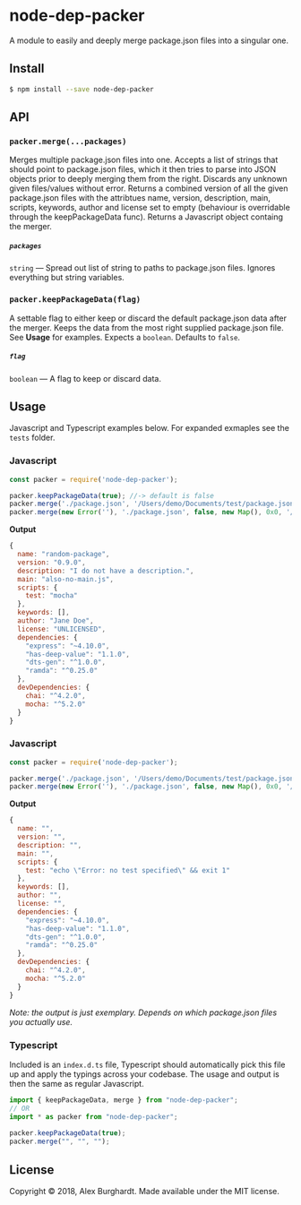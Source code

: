 # node-dep-packer

A module to easily and deeply merge package.json files into a singular one.

## Install

```sh
$ npm install --save node-dep-packer
```

## API

### `packer.merge(...packages)`

Merges multiple package.json files into one. Accepts a list of strings that should point to package.json files,
which it then tries to parse into JSON objects prior to deeply merging them from the right. Discards any unknown
given files/values without error. Returns a combined version of all the given package.json files with the attribtues
name, version, description, main, scripts, keywords, author and license set to empty (behaviour is overridable through
the keepPackageData func). Returns a Javascript object containg the merger.

##### `packages`

`string` — Spread out list of string to paths to package.json files. Ignores everything but string variables.

### `packer.keepPackageData(flag)`

A settable flag to either keep or discard the default package.json data after the merger. Keeps the data from the most
right supplied package.json file. See **Usage** for examples. Expects a `boolean`. Defaults to `false`.

##### `flag`

`boolean` — A flag to keep or discard data.

## Usage

Javascript and Typescript examples below. For expanded exmaples see the `tests` folder.

### Javascript

```javascript
const packer = require('node-dep-packer');

packer.keepPackageData(true); //-> default is false
packer.merge('./package.json', '/Users/demo/Documents/test/package.json'); //-> resolves and gives output
packer.merge(new Error(''), './package.json', false, new Map(), 0x0, '/Users/demo/Documents/test/package.json', undefined); //-> resolves and gives output (ignores non strings)
```

**Output**

```javascript
{
  name: "random-package",
  version: "0.9.0",
  description: "I do not have a description.",
  main: "also-no-main.js",
  scripts: {
    test: "mocha"
  },
  keywords: [],
  author: "Jane Doe",
  license: "UNLICENSED",
  dependencies: {
    "express": "~4.10.0",
    "has-deep-value": "1.1.0",
    "dts-gen": "^1.0.0",
    "ramda": "^0.25.0"
  },
  devDependencies: {
    chai: "^4.2.0",
    mocha: "^5.2.0"
  }
}
```

### Javascript

```javascript
const packer = require('node-dep-packer');

packer.merge('./package.json', '/Users/demo/Documents/test/package.json'); //-> resolves and gives output
packer.merge(new Error(''), './package.json', false, new Map(), 0x0, '/Users/demo/Documents/test/package.json', undefined); //-> resolves and gives output (ignores non strings)
```

**Output**

```javascript
{
  name: "",
  version: "",
  description: "",
  main: "",
  scripts: {
    test: "echo \"Error: no test specified\" && exit 1"
  },
  keywords: [],
  author: "",
  license: "",
  dependencies: {
    "express": "~4.10.0",
    "has-deep-value": "1.1.0",
    "dts-gen": "^1.0.0",
    "ramda": "^0.25.0"
  },
  devDependencies: {
    chai: "^4.2.0",
    mocha: "^5.2.0"
  }
}
```

*Note: the output is just exemplary. Depends on which package.json files you actually use.*

### Typescript

Included is an `index.d.ts` file, Typescript should automatically pick this file up and apply the typings across your codebase. The usage and output is then the same as regular Javascript.

```typescript
import { keepPackageData, merge } from "node-dep-packer";
// OR
import * as packer from "node-dep-packer";
 
packer.keepPackageData(true);
packer.merge("", "", "");
```

## License
Copyright © 2018, Alex Burghardt. Made available under the MIT license.